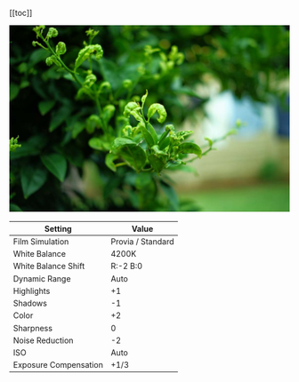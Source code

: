 [[toc]]

![](/public/content/photography/images/fuji-analog-cool.jpg)

| Setting               | Value             |
| --------------------- | ----------------- |
| Film Simulation       | Provia / Standard |
| White Balance         | 4200K             |
| White Balance Shift   | R:-2 B:0          |
| Dynamic Range         | Auto              |
| Highlights            | +1                |
| Shadows               | -1                |
| Color                 | +2                |
| Sharpness             | 0                 |
| Noise Reduction       | -2                |
| ISO                   | Auto              |
| Exposure Compensation | +1/3              |
